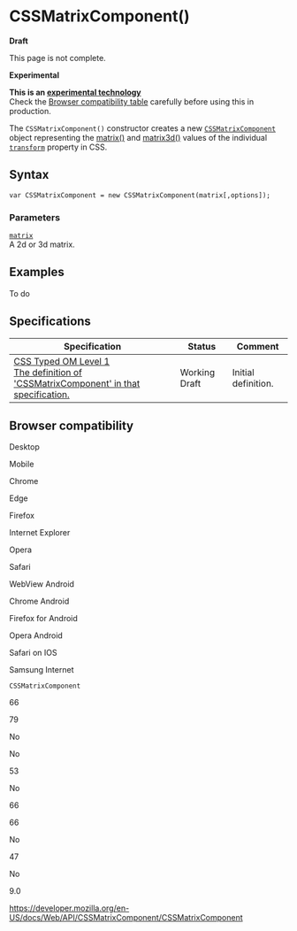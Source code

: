 # CSSMatrixComponent()

**Draft**

This page is not complete.

**Experimental**

**This is an [experimental technology](https://developer.mozilla.org/en-US/docs/MDN/Guidelines/Conventions_definitions#experimental)**  
Check the [Browser compatibility table](#browser_compatibility) carefully before using this in production.

The `CSSMatrixComponent()` constructor creates a new [`CSSMatrixComponent`](../cssmatrixcomponent) object representing the [matrix()](<https://developer.mozilla.org/en-US/docs/Web/CSS/transform-function/matrix()>) and [matrix3d()](<https://developer.mozilla.org/en-US/docs/Web/CSS/transform-function/matrix()>) values of the individual [`transform`](https://developer.mozilla.org/en-US/docs/Web/CSS/transform) property in CSS.

## Syntax

    var CSSMatrixComponent = new CSSMatrixComponent(matrix[,options]);

### Parameters

[`matrix`](matrix)  
A 2d or 3d matrix.

## Examples

To do

## Specifications

<table><thead><tr class="header"><th>Specification</th><th>Status</th><th>Comment</th></tr></thead><tbody><tr class="odd"><td><a href="https://drafts.css-houdini.org/css-typed-om-1/#dom-cssmatrixcomponent-cssmatrixcomponent">CSS Typed OM Level 1<br />
<span class="small">The definition of 'CSSMatrixComponent' in that specification.</span></a></td><td><span class="spec-wd">Working Draft</span></td><td>Initial definition.</td></tr></tbody></table>

## Browser compatibility

Desktop

Mobile

Chrome

Edge

Firefox

Internet Explorer

Opera

Safari

WebView Android

Chrome Android

Firefox for Android

Opera Android

Safari on IOS

Samsung Internet

`CSSMatrixComponent`

66

79

No

No

53

No

66

66

No

47

No

9.0

<a href="https://developer.mozilla.org/en-US/docs/Web/API/CSSMatrixComponent/CSSMatrixComponent" class="_attribution-link">https://developer.mozilla.org/en-US/docs/Web/API/CSSMatrixComponent/CSSMatrixComponent</a>
